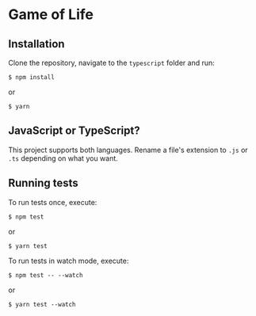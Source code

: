 # Game of Life

## Installation

Clone the repository, navigate to the `typescript` folder and run:

```
$ npm install
```

or

```
$ yarn
```

## JavaScript or TypeScript?

This project supports both languages. Rename a file's extension to `.js` or `.ts` depending on what you want.

## Running tests

To run tests once, execute:

```
$ npm test
```

or

```
$ yarn test
```

To run tests in watch mode, execute:

```
$ npm test -- --watch
```

or

```
$ yarn test --watch
```
